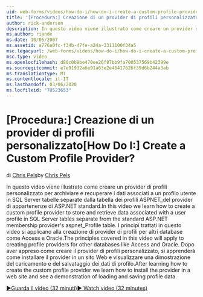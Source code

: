 ```yaml
---
uid: web-forms/videos/how-do-i/how-do-i-create-a-custom-profile-provider
title: '[Procedura:] Creazione di un provider di profili personalizzato | Microsoft Docs'
author: rick-anderson
description: In questo video viene illustrato come creare un provider di profili personalizzato per archiviare e recuperare i dati associati a un profilo utente in SQL Server tabelle separate da t...
ms.author: riande
ms.date: 10/05/2007
ms.assetid: a776a0fc-f34b-47fe-a24a-3311100f34a5
msc.legacyurl: /web-forms/videos/how-do-i/how-do-i-create-a-custom-profile-provider
msc.type: video
ms.openlocfilehash: d80c0b9be470ee26f87bb9fa700537569b42399e
ms.sourcegitcommit: e7e91932a6e91a63e2e46417626f39d6b244a3ab
ms.translationtype: MT
ms.contentlocale: it-IT
ms.lasthandoff: 03/06/2020
ms.locfileid: "78523653"
---
```

# <a name="how-do-i-create-a-custom-profile-provider"></a><span data-ttu-id="6ad0a-104">[Procedura:] Creazione di un provider di profili personalizzato</span><span class="sxs-lookup"><span data-stu-id="6ad0a-104">[How Do I:] Create a Custom Profile Provider?</span></span>

<span data-ttu-id="6ad0a-105">di [Chris Pels](https://twitter.com/chrispels)</span><span class="sxs-lookup"><span data-stu-id="6ad0a-105">by [Chris Pels](https://twitter.com/chrispels)</span></span>

<span data-ttu-id="6ad0a-106">In questo video viene illustrato come creare un provider di profili personalizzato per archiviare e recuperare i dati associati a un profilo utente in SQL Server tabelle separate dalla tabella dei profili ASPNET\_del provider di appartenenze di ASP.NET standard.</span><span class="sxs-lookup"><span data-stu-id="6ad0a-106">In this video we learn how to create a custom profile provider to store and retrieve data associated with a user profile in SQL Server tables separate from the standard ASP.NET membership provider's aspnet\_Profile table.</span></span> <span data-ttu-id="6ad0a-107">I principi trattati in questo video si applicano alla creazione di provider di profili per altri database come Access e Oracle.</span><span class="sxs-lookup"><span data-stu-id="6ad0a-107">The principles covered in this video will apply to creating profile providers for other databases like Access and Oracle.</span></span> <span data-ttu-id="6ad0a-108">Dopo aver appreso come creare il provider di profili personalizzato, si apprenderà come installare il provider in un sito Web e visualizzare una dimostrazione del caricamento e del salvataggio dei dati di profilo.</span><span class="sxs-lookup"><span data-stu-id="6ad0a-108">After learning how to create the custom profile provider we learn how to install the provider in a web site and see a demonstration of loading and saving profile data.</span></span>

[<span data-ttu-id="6ad0a-109">&#9654;Guarda il video (32 minuti)</span><span class="sxs-lookup"><span data-stu-id="6ad0a-109">&#9654; Watch video (32 minutes)</span></span>](https://channel9.msdn.com/Blogs/ASP-NET-Site-Videos/how-do-i-create-a-custom-profile-provider)
